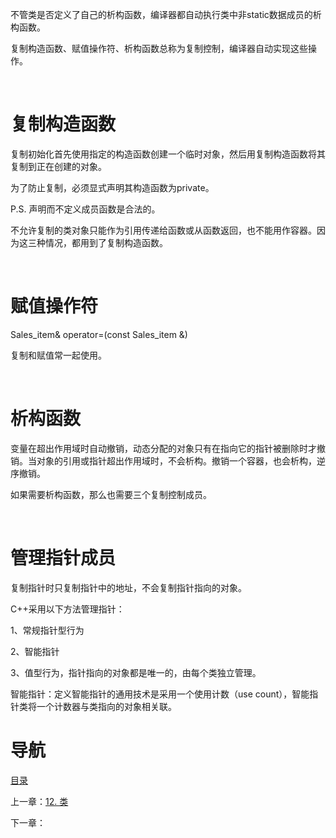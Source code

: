 不管类是否定义了自己的析构函数，编译器都自动执行类中非static数据成员的析构函数。

复制构造函数、赋值操作符、析构函数总称为复制控制，编译器自动实现这些操作。

 

# 复制构造函数

复制初始化首先使用指定的构造函数创建一个临时对象，然后用复制构造函数将其复制到正在创建的对象。

为了防止复制，必须显式声明其构造函数为private。

P.S. 声明而不定义成员函数是合法的。

不允许复制的类对象只能作为引用传递给函数或从函数返回，也不能用作容器。因为这三种情况，都用到了复制构造函数。

 

# 赋值操作符

Sales_item& operator=(const Sales_item &)

复制和赋值常一起使用。

 

# 析构函数

变量在超出作用域时自动撤销，动态分配的对象只有在指向它的指针被删除时才撤销。当对象的引用或指针超出作用域时，不会析构。撤销一个容器，也会析构，逆序撤销。

如果需要析构函数，那么也需要三个复制控制成员。

 

# 管理指针成员

复制指针时只复制指针中的地址，不会复制指针指向的对象。

C++采用以下方法管理指针：

1、常规指针型行为

2、智能指针

3、值型行为，指针指向的对象都是唯一的，由每个类独立管理。

智能指针：定义智能指针的通用技术是采用一个使用计数（use count），智能指针类将一个计数器与类指向的对象相关联。

# 导航

[目录](README.md)

上一章：[12. 类](12. 类.md)

下一章：
